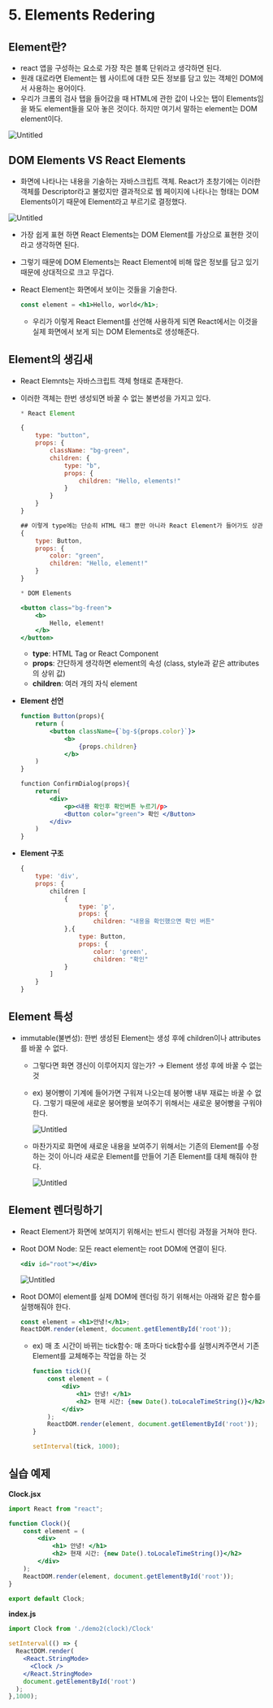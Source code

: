 # 5. Elements Redering

## Element란?

- react 앱을 구성하는 요소로 가장 작은 블록 단위라고 생각하면 된다.
- 원래 대로라면 Element는 웹 사이트에 대한 모든 정보를 담고 있는 객체인 DOM에서 사용하는 용어이다.
- 우리가 크롬의 검사 탭을 들어갔을 때 HTML에 관한 값이 나오는 탭이 Elements임을 봐도 element들을 모아 놓은 것이다. 하지만 여기서 말하는 element는 DOM element이다.

![Untitled](5%20Elements%20Redering%20ec192d6499b248f5af9bb0b8291b143f/Untitled.png)

## DOM Elements VS React Elements

- 화면에 나타나는 내용을 기술하는 자바스크립트 객체. React가 초창기에는 이러한 객체를 Descriptor라고 불렀지만 결과적으로 웹 페이지에 나타나는 형태는 DOM Elements이기 때문에 Element라고 부르기로 결정했다.

![Untitled](5%20Elements%20Redering%20ec192d6499b248f5af9bb0b8291b143f/Untitled%201.png)

- 가장 쉽게 표현 하면 React Elements는 DOM Element를 가상으로 표현한 것이라고 생각하면 된다.
- 그렇기 때문에 DOM Elements는 React Element에 비해 많은 정보를 담고 있기 때문에 상대적으로 크고 무겁다.
- React Element는 화면에서 보이는 것들을 기술한다.
    
    ```jsx
    const element = <h1>Hello, world</h1>;
    ```
    
    - 우리가 이렇게 React Element를 선언해 사용하게 되면 React에서는 이것을 실제 화면에서 보게 되는 DOM Elements로 생성해준다.
    

## Element의 생김새

- React Elemnts는 자바스크립트 객체 형태로 존재한다.
- 이러한 객체는 한번 생성되면 바꿀 수 없는 불변성을 가지고 있다.
    
    ```jsx
    * React Element
    
    {
    	type: "button", 
    	props: {
    		className: "bg-green",
    		children: {
    			type: "b",
    			props: {
    				children: "Hello, elements!"
    			}
    		}
    	}
    }
    
    ## 이렇게 type에는 단순히 HTML 태그 뿐만 아니라 React Element가 들어가도 상관 없다
    {
    	type: Button, 
    	props: {
    		color: "green",
    		children: "Hello, element!"
    	}
    }
    
    * DOM Elements
    
    <button class="bg-freen">
    	<b>
    		Hello, element!
    	</b>
    </button>
    ```
    
    - **type**: HTML Tag or React Component
    - **props**: 간단하게 생각하면 element의 속성 (class, style과 같은 attributes의 상위 값)
    - **children**: 여러 개의 자식 element
- **Element 선언**
    
    ```jsx
    function Button(props){
    	return (
    		<button className={`bg-${props.color}`}>
    			<b>
    				{props.children}
    			</b>
    	)
    }
    
    function ConfirmDialog(props){
    	return(
    		<div>
    			<p><내용 확인후 확인버튼 누르기/p>
    			<Button color="green"> 확인 </Button>
    		</div>
    	)
    }
    ```
    
- **Element 구조**
    
    ```jsx
    {
    	type: 'div',
    	props: {
    		children [
    			{
    				type: 'p',
    				props: {
    					children: "내용을 확인했으면 확인 버튼" 
    			},{
    				type: Button,
    				props: {
    					color: 'green',
    					children: "확인" 
    			}
    		]
    	}
    }
    ```
    

## Element 특성

- immutable(불변성): 한번 생성된 Element는 생성 후에 children이나 attributes를 바꿀 수 없다.
    - 그렇다면 화면 갱신이 이루어지지 않는가? → Element 생성 후에 바꿀 수 없는 것
    - ex) 붕어빵이 기계에 들어가면 구워져 나오는데 붕어빵 내부 재료는 바꿀 수 없다. 그렇기 때문에 새로운 붕어빵을 보여주기 위해서는 새로운 붕어빵을 구워야 한다.
        
        ![Untitled](5%20Elements%20Redering%20ec192d6499b248f5af9bb0b8291b143f/Untitled%202.png)
        
    - 마찬가지로 화면에 새로운 내용을 보여주기 위해서는 기존의 Element를 수정하는 것이 아니라 새로운 Element를 만들어 기존 Element를 대체 해줘야 한다.
        
        ![Untitled](5%20Elements%20Redering%20ec192d6499b248f5af9bb0b8291b143f/Untitled%203.png)
        

## Element 렌더링하기

- React Element가 화면에 보여지기 위해서는 반드시 렌더링 과정을 거쳐야 한다.
- Root DOM Node: 모든 react element는 root DOM에 연결이 된다.
    
    ```jsx
    <div id="root"></div>
    ```
    
    ![Untitled](5%20Elements%20Redering%20ec192d6499b248f5af9bb0b8291b143f/Untitled%204.png)
    
- Root DOM이 element를 실제 DOM에 렌더링 하기 위해서는 아래와 같은 함수를 실행해줘야 한다.
    
    ```jsx
    const element = <h1>안녕!</h1>;
    ReactDOM.render(element, document.getElementById('root'));
    ```
    
    - ex) 매 초 시간이 바뀌는 tick함수: 매 초마다 tick함수를 실행시켜주면서 기존 Element를 교체해주는 작업을 하는 것
        
        ```jsx
        function tick(){
        	const element = (
        		<div>
        			<h1> 안녕! </h1>
        			<h2> 현재 시간: {new Date().toLocaleTimeString()}</h2>
        		</div>
        	);
        	ReactDOM.render(element, document.getElementById('root'));
        }
        
        setInterval(tick, 1000);
        ```
        

## 실습 예제

**Clock.jsx**

```jsx
import React from "react";

function Clock(){
	const element = (
		<div>
			<h1> 안녕! </h1>
			<h2> 현재 시간: {new Date().toLocaleTimeString()}</h2>
		</div>
	);
	ReactDOM.render(element, document.getElementById('root'));
}

export default Clock;
```

**index.js**

```jsx
import Clock from './demo2(clock)/Clock'

setInterval(() => {
  ReactDOM.render(
    <React.StringMode>
      <Clock />
    </React.StringMode>
    document.getElementById('root')
  );
},1000);
```